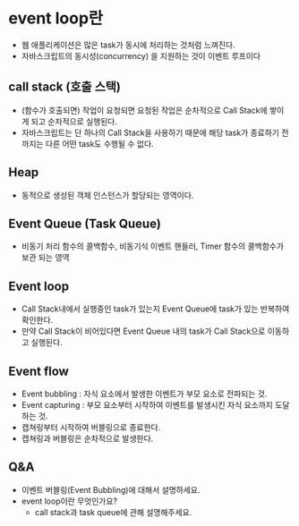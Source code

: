 # event loop란
- 웹 애플리케이션은 많은 task가 동시에 처리하는 것처럼 느껴진다.
- 자바스크립트의 동시성(concurrency) 을 지원하는 것이 이벤트 루프이다
## call stack (호출 스택)
- (함수가 호출되면) 작업이 요청되면 요청된 작업은 순차적으로 Call Stack에 쌓이게 되고 순차적으로 실행된다.
- 자바스크립트는 단 하나의 Call Stack을 사용하기 때문에 해당 task가 종료하기 전까지는 다른 어떤 task도 수행될 수 없다.
## Heap
- 동적으로 생성된 객체 인스턴스가 할당되는 영역이다.
## Event Queue (Task Queue)
- 비동기 처리 함수의 콜백함수, 비동기식 이벤트 핸들러, Timer 함수의 콜백함수가 보관 되는 영역
## Event loop
- Call Stack내에서 실행중인 task가 있는지 Event Queue에 task가 있는 반복하여 확인한다.
- 만약 Call Stack이 비어있다면 Event Queue 내의 task가 Call Stack으로 이동하고 실행된다.
## Event flow
- Event bubbling : 자식 요소에서 발생한 이벤트가 부모 요소로 전파되는 것.
- Event capturing : 부모 요소부터 시작하여 이벤트를 발생시킨 자식 요소까지 도달하는 것.
- 캡쳐링부터 시작하여 버블링으로 종료한다.
- 캡쳐링과 버블링은 순차적으로 발생한다.

## Q&A
* 이벤트 버블링(Event Bubbling)에 대해서 설명하세요.
* event loop이란 무엇인가요?
  * call stack과 task queue에 관해 설명해주세요.
